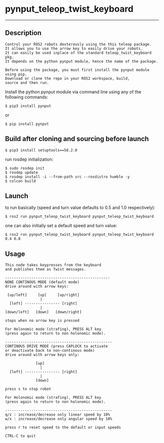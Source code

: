 # pynput_teleop_twist_keyboard
---
## Description
```
Control your ROS2 robots dexterously using the this teleop package.
It allows you to use the arrow key to easily drive your robots.
It can easily be used inplace of the standard teleop_twist_keyboard pkg.
It depends on the python pynput module, hence the name of the package.

Before using the package, you must first install the pynput module using pip.
Download or clone the repo in your ROS2 workspace, build,
source and then run.
```

Install the python pynput module via command line using any of the following
commands:

```shell
$ pip3 install pynput
```
or
```shell
$ pip install pynput
```

## Build after cloning and sourcing before launch
```shell
$ pip3 install setuptools==58.2.0
```
run rosdep initialization:
```shell
$ sudo rosdep init
$ rosdep update
$ rosdep install -i --from-path src --rosdistro humble -y
$ colcon build
```

## Launch
to run basically (speed and turn value defaults to 0.5 and 1.0 respectively):
```shell
$ ros2 run pynput_teleop_twist_keyboard pynput_teleop_twist_keyboard
```

one can also initially set a default speed and turn value:
```shell
$ ros2 run pynput_teleop_twist_keyboard pynput_teleop_twist_keyboard 0.4 0.8
```

## Usage

```
This node takes keypresses from the keyboard 
and publishes them as Twist messages.

------------------------------------------------
NONE CONTINOUS MODE (default mode)
drive around with arrow keys:

 [up/left]     [up]     [up/right]
                |
  [left] ---------------- [right]
                |
[down/left]   [down]   [down/right]

stops when no arrow key is pressed

For Holonomic mode (strafing), PRESS ALT key
(press again to return to non holonomic mode).

-------------------------------------------------
CONTINOUS DRIVE MODE (press CAPLOCK to activate
or deactivate back to non-continous mode)
drive around with arrow keys only:

              [up]  
                |
  [left] ---------------- [right]
                |
              [down]  

press s to stop robot

For Holonomic mode (strafing), PRESS ALT key
(press again to return to non holonomic mode).

-------------------------------------------------
q/z : increase/decrease only linear speed by 10%
w/x : increase/decrease only angular speed by 10%

press r to reset speed to the default or input speeds

CTRL-C to quit
```